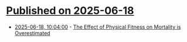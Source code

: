 # [Published on 2025-06-18](index.md)

* [2025-06-18, 10:04:00](https://soylentnews.org/article.pl?sid=25/06/17/0655244&from=rss) - [The Effect of Physical Fitness on Mortality is Overestimated](https://soylentnews.org/article.pl?sid=25/06/17/0655244&from=rss)
